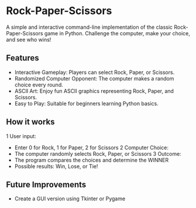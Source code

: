 # Rock-Paper-Scissors
A simple and interactive command-line implementation of the classic Rock-Paper-Scissors game in Python. Challenge the computer, make your choice, and see who wins!

## Features
- Interactive Gameplay: Players can select Rock, Paper, or Scissors.
- Randomized Computer Opponent: The computer makes a random choice every round.
- ASCII Art: Enjoy fun ASCII graphics representing Rock, Paper, and Scissors.
- Easy to Play: Suitable for beginners learning Python basics.

## How it works
1 User input:
- Enter 0 for Rock, 1 for Paper, 2 for Scissors
2 Computer Choice:
- The computer randomly selects Rock, Paper, or Scissors
3 Outcome:
- The program compares the choices and determine the WINNER
- Possible results: Win, Lose, or Tie!

## Future Improvements
- Create a GUI version using Tkinter or Pygame
